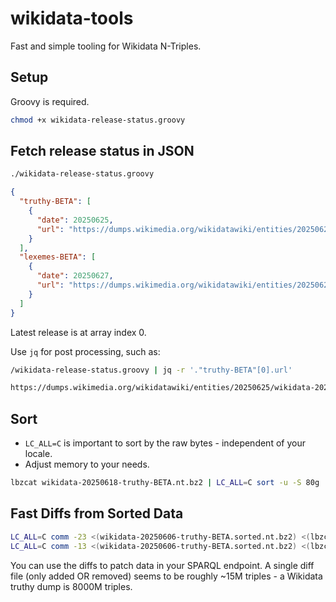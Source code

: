 # wikidata-tools
Fast and simple tooling for Wikidata N-Triples.

## Setup

Groovy is required.

```bash
chmod +x wikidata-release-status.groovy
```

## Fetch release status in JSON

```bash
./wikidata-release-status.groovy
```

```json
{
  "truthy-BETA": [
    {
      "date": 20250625,
      "url": "https://dumps.wikimedia.org/wikidatawiki/entities/20250625/wikidata-20250625-truthy-BETA.nt.bz2"
    }
  ],
  "lexemes-BETA": [
    {
      "date": 20250627,
      "url": "https://dumps.wikimedia.org/wikidatawiki/entities/20250627/wikidata-20250627-lexemes-BETA.nt.bz2"
    }
  ]
}
```

Latest release is at array index 0.

Use `jq` for post processing, such as:

```bash
/wikidata-release-status.groovy | jq -r '."truthy-BETA"[0].url'

https://dumps.wikimedia.org/wikidatawiki/entities/20250625/wikidata-20250625-truthy-BETA.nt.bz2
```

## Sort

* `LC_ALL=C` is important to sort by the raw bytes - independent of your locale.
* Adjust memory to your needs.

```bash
lbzcat wikidata-20250618-truthy-BETA.nt.bz2 | LC_ALL=C sort -u -S 80g | lbzip2 -cz > wikidata-20250618-truthy-BETA.sorted.nt.bz2
```

## Fast Diffs from Sorted Data

```bash
LC_ALL=C comm -23 <(wikidata-20250606-truthy-BETA.sorted.nt.bz2) <(lbzcat wikidata-20250530-truthy-BETA.sorted.nt.bz2) | lbzip2 -cz > added.nt.bz2
LC_ALL=C comm -13 <(wikidata-20250606-truthy-BETA.sorted.nt.bz2) <(lbzcat wikidata-20250530-truthy-BETA.sorted.nt.bz2) | lbzip2 -cz > removed.nt.bz2
```

You can use the diffs to patch data in your SPARQL endpoint.
A single diff file (only added OR removed) seems to be roughly ~15M triples - a Wikidata truthy dump is 8000M triples.

